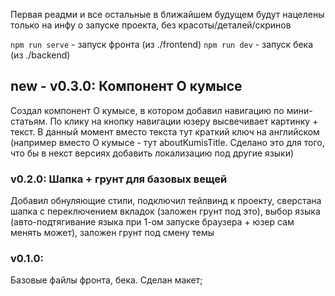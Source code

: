 Первая реадми и все остальные в ближайшем будущем будут нацелены только на инфу о запуске проекта, без
красоты/деталей/скринов

`npm run serve` - запуск фронта (из ./frontend)
`npm run dev` - запуск бека (из ./backend)


## new - v0.3.0: Компонент О кумысе
Создал компонент О кумысе, в котором добавил навигацию по мини-статьям. По клику на кнопку навигации юзеру высвечивает картинку + текст. В данный момент вместо текста тут краткий ключ на английском (например вместо О кумысе - тут aboutKumisTitle. Сделано это для того, что бы в некст версиях добавить локализацию под другие языки) 

### v0.2.0: Шапка + грунт для базовых вещей
Добавил обнуляющие стили, подключил тейлвинд к проекту, сверстана шапка с переключением вкладок (заложен грунт под это), выбор языка (авто-подтягивание
языка при 1-ом запуске браузера + юзер сам менять может), заложен грунт под смену темы
### v0.1.0:
Базовые файлы фронта, бека. Сделан макет;
